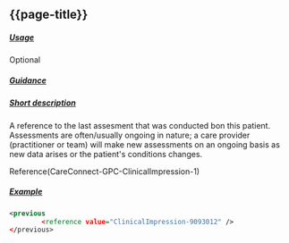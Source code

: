 ## {{page-title}}

<h5><ins>Usage</ins></h5>

<span class="mro-circle optional" title="Optional"></span> Optional


<h5><ins>Guidance</ins></h5>

<h5><ins>Short description</ins></h5>

A reference to the last assesment that was conducted bon this patient. Assessments are often/usually ongoing in nature; a care provider (practitioner or team) will make new assessments on an ongoing basis as new data arises or the patient's conditions changes.

Reference(CareConnect-GPC-ClinicalImpression-1)

<h5><ins>Example</ins></h5>

```xml
<previous
        <reference value="ClinicalImpression-9093012" />
</previous>

